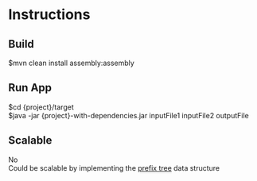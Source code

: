 Instructions
==================

Build
-----
$mvn clean install assembly:assembly

Run App
---------
$cd {project}/target <br/>
$java -jar {project}-with-dependencies.jar inputFile1 inputFile2 outputFile

Scalable
---------
No <br/>
Could be scalable by implementing the <a href="http://en.wikipedia.org/wiki/Trie" target="_blank">prefix tree</a> data structure
